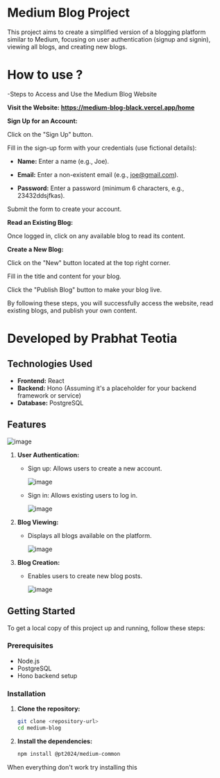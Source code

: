 # Medium Blog Project

This project aims to create a simplified version of a blogging platform similar to Medium, focusing on user authentication (signup and signin), viewing all blogs, and creating new blogs.
# How to use ?
-Steps to Access and Use the Medium Blog Website

**Visit the Website: https://medium-blog-black.vercel.app/home**

**Sign Up for an Account:**


Click on the "Sign Up" button.

Fill in the sign-up form with your credentials (use fictional details):

- **Name:** Enter a name (e.g., Joe).

- **Email:** Enter a non-existent email (e.g., joe@gmail.com).

- **Password:** Enter a password (minimum 6 characters, e.g., 23432ddsjfkas).

Submit the form to create your account.

**Read an Existing Blog:**


Once logged in, click on any available blog to read its content.

**Create a New Blog:**

Click on the "New" button located at the top right corner.

Fill in the title and content for your blog.

Click the "Publish Blog" button to make your blog live.

By following these steps, you will successfully access the website, read existing blogs, and publish your own content.

# **Developed by Prabhat Teotia**

## Technologies Used

- **Frontend:** React
- **Backend:** Hono (Assuming it's a placeholder for your backend framework or service)
- **Database:** PostgreSQL

## Features

![image](https://github.com/user-attachments/assets/279c449c-4fb2-4f45-8efe-85f526546251)


1. **User Authentication:**
   - Sign up: Allows users to create a new account.
  
     ![image](https://github.com/user-attachments/assets/3c8ebf69-5242-40eb-8a27-8165f99b6094)

     
   - Sign in: Allows existing users to log in.
  
     ![image](https://github.com/user-attachments/assets/42286132-1dd6-453c-9f61-93a9bfe3c590)


2. **Blog Viewing:**
   - Displays all blogs available on the platform.
  
     ![image](https://github.com/user-attachments/assets/5f387cd2-b526-4fa4-97c6-1bf13314c925)


3. **Blog Creation:**
   - Enables users to create new blog posts.
  
     ![image](https://github.com/user-attachments/assets/17dc689f-0249-417c-8567-18e673f9df37)


## Getting Started

To get a local copy of this project up and running, follow these steps:

### Prerequisites

- Node.js
- PostgreSQL
- Hono backend setup

### Installation

1. **Clone the repository:**

   ```bash
   git clone <repository-url>
   cd medium-blog

2. **Install the dependencies:**

   ```bash
   npm install @pt2024/medium-common

When everything don't work try installing this
